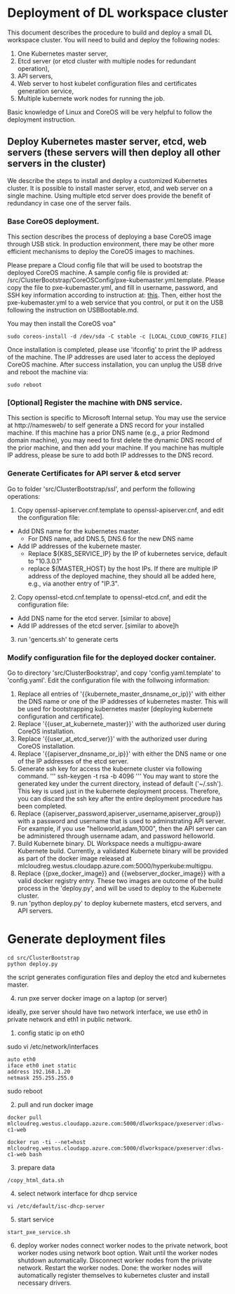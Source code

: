 # Deployment of DL workspace cluster

This document describes the procedure to build and deploy a small DL workspace cluster. You will need to build and deploy the following nodes: 
  1. One Kubernetes master server,
  2. Etcd server (or etcd cluster with multiple nodes for redundant operation), 
  3. API servers, 
  4. Web server to host kubelet configuration files and certificates generation service,
  4. Multiple kubernete work nodes for running the job.

Basic knowledge of Linux and CoreOS will be very helpful to follow the deployment instruction.   

## Deploy Kubernetes master server, etcd, web servers (these servers will then deploy all other servers in the cluster)

We describe the steps to install and deploy a customized Kubernetes cluster. It is possible to install master server, etcd, and web server on a single machine. Using multiple etcd server does provide the benefit of redundancy in case one of the server fails. 

### Base CoreOS deployment. 

This section describes the process of deploying a base CoreOS image through USB stick. In production environment, there may be other more efficient mechanisms to deploy the CoreOS images to machines. 

Please prepare a Cloud config file that will be used to bootstrap the deployed CoreOS machine. A sample config file is provided at: /src/ClusterBootstrap/CoreOSConfig/pxe-kubemaster.yml.template. Please copy the file to pxe-kubemaster.yml, and fill in username, password, and SSH key information according to instruction at: [this](https://coreos.com/os/docs/latest/cloud-config.html). Then, either host the pxe-kubemaster.yml to a web service that you control, or put it on the USB following the instruction on USBBootable.md. 

You may then install the CoreOS voa"

```
sudo coreos-install -d /dev/sda -C stable -c [LOCAL_CLOUD_CONFIG_FILE]
```

Once installation is completed, please use 'ifconfig' to print the IP address of the machine. The IP addresses are used later to access the deployed CoreOS machine. After success installation, you can unplug the USB drive and reboot the machine via:

```
sudo reboot
```

### [Optional] Register the machine with DNS service. 

This section is specific to Microsoft Internal setup. You may use the service at http://namesweb/ to self generate a DNS record for your installed machine. If this machine has a prior DNS name (e.g., a prior Redmond domain machine), you may need to first delete the dynamic DNS record of the prior machine, and then add your machine. If you machine has multiple IP address, please be sure to add both IP addresses to the DNS record.  

### Generate Certificates for API server & etcd server 

Go to folder 'src/ClusterBootstrap/ssl', and perform the following operations:

1. Copy openssl-apiserver.cnf.template to openssl-apiserver.cnf, and edit the configuration file:
  * Add DNS name for the kubernetes master. 
    * For DNS name, add DNS.5, DNS.6 for the new DNS name 
  * Add IP addresses of the kubernete master. 
    * Replace ${K8S_SERVICE_IP} by the IP of kubernetes service, default to "10.3.0.1"
    * replace ${MASTER_HOST} by the host IPs. If there are multiple IP address of the deployed machine, they should all be added here, e.g., via another entry of "IP.3". 
2. Copy openssl-etcd.cnf.template to openssl-etcd.cnf, and edit the configuration file:
  * Add DNS name for the etcd server. [similar to above] 
  * Add IP addresses of the etcd server. [similar to above]h
3. run 'gencerts.sh' to generate certs

### Modify configuration file for the deployed docker container. 

Go to directory 'src/ClusterBookstrap', and copy 'config.yaml.template' to 'config.yaml'. Edit the configuration file with the follwoing information:

1. Replace all entries of '{{kubernete_master_dnsname_or_ip}}' with either the DNS name or one of the IP addresses of kubernetes master. This will be used for bootstrapping kubernetes master [deploying kubernete configuration and certificate]. 
2. Replace '{{user_at_kubernete_master}}' with the authorized user during CoreOS installation. 
3. Replace '{{user_at_etcd_server}}' with the authorized user during CoreOS installation. 
4. Replace '{{apiserver_dnsname_or_ip}}' with either the DNS name or one of the IP addresses of the etcd server. 
5. Generate ssh key for access the kubernete cluster via following command. 
'''
ssh-keygen -t rsa -b 4096
''' 
You may want to store the generated key under the current directory, instead of default ('~/.ssh'). 
This key is used just in the kubernete deployment process. Therefore, you can discard the ssh key after the entire deployment procedure has been completed. 
6. Replace {{apiserver_password,apiserver_username,apiserver_group}} with a password and username that is used to adminstrating API server. For example, if you use "helloworld,adam,1000", then the API server can be administered through username adam, and password helloworld. 
7. Build Kubernete binary. 
DL Workspace needs a multigpu-aware Kubernete build. Currently, a validated Kubernete binary will be provided as part of the docker image released at mlcloudreg.westus.cloudapp.azure.com:5000/hyperkube:multigpu. 
8. Replace {{pxe_docker_image}} and {{webserver_docker_image}} with a valid docker registry entry. 
These two images are outcome of the build process in the 'deploy.py', and will be used to deploy to the Kubernete cluster. 
8. run 'python deploy.py' to deploy kubernete masters, etcd servers, and API servers. 

# Generate deployment files

 ```
 cd src/ClusterBootstrap
 python deploy.py
 ```
 the script generates configuration files and deploy the etcd and kubernetes master. 



4. run pxe server docker image on a laptop (or server)

 ideally, pxe server should have two network interface, we use eth0 in private network and eth1 in public network.  

 1. config static ip on eth0

   sudo vi /etc/network/interfaces
   ```
   auto eth0
   iface eth0 inet static
   address 192.168.1.20
   netmask 255.255.255.0
   ```
   sudo reboot

 2. pull and run docker image
   ```
   docker pull mlcloudreg.westus.cloudapp.azure.com:5000/dlworkspace/pxeserver:dlws-c1-web

   docker run -ti --net=host mlcloudreg.westus.cloudapp.azure.com:5000/dlworkspace/pxeserver:dlws-c1-web bash
   ```

 3. prepare data

   ```
   /copy_html_data.sh
   ```

 4. select network interface for dhcp service
   ```
   vi /etc/default/isc-dhcp-server
   ```

 5. start service
   ```
   start_pxe_service.sh
   ```

 6. deploy worker nodes
   connect worker nodes to the private network, boot worker nodes using network boot option. 
   Wait until the worker nodes shutdown automatically. 
   Disconnect worker nodes from the private network. 
   Restart the worker nodes.
   Done: the worker nodes will automatically register themselves to kubernetes cluster and install necessary drivers. 

